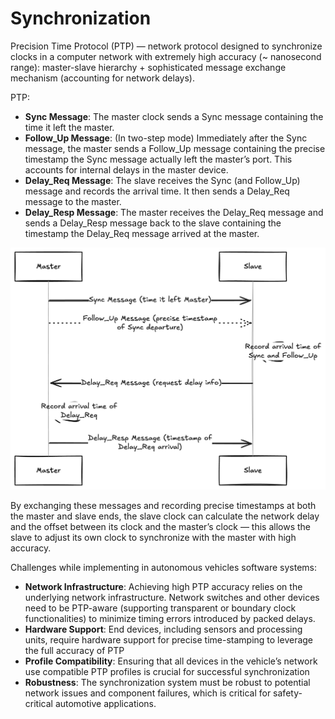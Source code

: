 # Synchronization

Precision Time Protocol (PTP) — network protocol designed to synchronize clocks in a computer network with extremely high accuracy (~ nanosecond range): master-slave hierarchy + sophisticated message exchange mechanism (accounting for network delays). 

PTP:

- **Sync Message**: The master clock sends a Sync message containing the time it left the master.
- **Follow_Up Message**: (In two-step mode) Immediately after the Sync message, the master sends a Follow_Up message containing the precise timestamp the Sync message actually left the master’s port. This accounts for internal delays in the master device.
- **Delay_Req Message**: The slave receives the Sync (and Follow_Up) message and records the arrival time. It then sends a Delay_Req message to the master.
- **Delay_Resp Message**: The master receives the Delay_Req message and sends a Delay_Resp message back to the slave containing the timestamp the Delay_Req message arrived at the master.

![image.png](assets/sync_img.png)

By exchanging these messages and recording precise timestamps at both the master and slave ends, the slave clock can calculate the network delay and the offset between its clock and the master’s clock — this allows the slave to adjust its own clock to synchronize with the master with high accuracy.

Challenges while implementing in autonomous vehicles software systems:

- **Network Infrastructure**: Achieving high PTP accuracy relies on the underlying network infrastructure. Network switches and other devices need to be PTP-aware (supporting transparent or boundary clock functionalities) to minimize timing errors introduced by packed delays.
- **Hardware Support**: End devices, including sensors and processing units, require hardware support for precise time-stamping to leverage the full accuracy of PTP
- **Profile Compatibility**: Ensuring that all devices in the vehicle’s network use compatible PTP profiles is crucial for successful synchronization
- **Robustness**: The synchronization system must be robust to potential network issues and component failures, which is critical for safety-critical automotive applications.